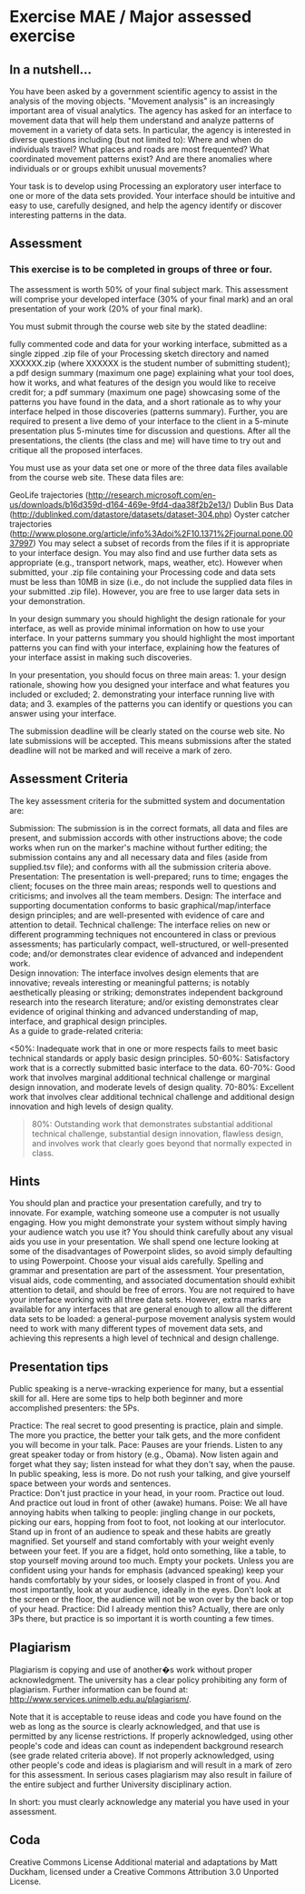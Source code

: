 # Exercise MAE / Major assessed exercise

## In a nutshell...

You have been asked by a government scientific agency to assist in the analysis of the moving objects. "Movement analysis" is an increasingly important area of visual analytics. The agency has asked for an interface to movement data that will help them understand and analyze patterns of movement in a variety of data sets. In particular, the agency is interested in diverse questions including (but not limited to): Where and when do individuals travel? What places and roads are most frequented? What coordinated movement patterns exist? And are there anomalies where individuals or or groups exhibit unusual movements?

Your task is to develop using Processing an exploratory user interface to one or more of the data sets provided. Your interface should be intuitive and easy to use, carefully designed, and help the agency identify or discover interesting patterns in the data.
## Assessment

### This exercise is to be completed in groups of three or four. 

The assessment is worth 50% of your final subject mark. This assessment will comprise your developed interface (30% of your final mark) and an oral presentation of your work (20% of your final mark).

You must submit through the course web site by the stated deadline:

fully commented code and data for your working interface, submitted as a single zipped .zip file of your Processing sketch directory and named XXXXXX.zip (where XXXXXX is the student number of submitting student);
a pdf design summary (maximum one page) explaining what your tool does, how it works, and what features of the design you would like to receive credit for;
a pdf summary (maximum one page) showcasing some of the patterns you have found in the data, and a short rationale as to why your interface helped in those discoveries (patterns summary).
Further, you are required to present a live demo of your interface to the client in a 5-minute presentation plus 5-minutes time for discussion and questions. After all the presentations, the clients (the class and me) will have time to try out and critique all the proposed interfaces.

You must use as your data set one or more of the three data files available from the course web site. These data files are:

GeoLife trajectories (http://research.microsoft.com/en-us/downloads/b16d359d-d164-469e-9fd4-daa38f2b2e13/) 
Dublin Bus Data (http://dublinked.com/datastore/datasets/dataset-304.php) 
Oyster catcher trajectories (http://www.plosone.org/article/info%3Adoi%2F10.1371%2Fjournal.pone.0037997)
You may select a subset of records from the files if it is appropriate to your interface design. You may also find and use further data sets as appropriate (e.g., transport network, maps, weather, etc). However when submitted, your .zip file containing your Processing code and data sets must be less than 10MB in size (i.e., do not include the supplied data files in your submitted .zip file). However, you are free to use larger data sets in your demonstration.

In your design summary you should highlight the design rationale for your interface, as well as provide minimal information on how to use your interface. In your patterns summary you should highlight the most important patterns you can find with your interface, explaining how the features of your interface assist in making such discoveries.

In your presentation, you should focus on three main areas: 1. your design rationale, showing how you designed your interface and what features you included or excluded; 2. demonstrating your interface running live with data; and 3. examples of the patterns you can identify or questions you can answer using your interface.

The submission deadline will be clearly stated on the course web site. No late submissions will be accepted. This means submissions after the stated deadline will not be marked and will receive a mark of zero.
## Assessment Criteria

The key assessment criteria for the submitted system and documentation are:

Submission: The submission is in the correct formats, all data and files are present, and submission accords with other instructions above; the code works when run on the marker's machine without further editing; the submission contains any and all necessary data and files (aside from supplied.tsv file); and conforms with all the submission criteria above. 
Presentation: The presentation is well-prepared; runs to time; engages the client; focuses on the three main areas; responds well to questions and criticisms; and involves all the team members.
Design: The interface and supporting documentation conforms to basic graphical/map/interface design principles; and are well-presented with evidence of care and attention to detail. 
Technical challenge: The interface relies on new or different programming techniques not encountered in class or previous assessments; has particularly compact, well-structured, or well-presented code; and/or demonstrates clear evidence of advanced and independent work.    
Design innovation: The interface involves design elements that are innovative; reveals interesting or meaningful patterns; is notably aesthetically pleasing or striking; demonstrates independent background research into the research literature; and/or existing demonstrates clear evidence of original thinking and advanced understanding of map, interface, and graphical design principles.  
As a guide to grade-related criteria: 

<50%: Inadequate work that in one or more respects fails to meet basic technical standards or apply basic design principles.
50-60%: Satisfactory work that is a correctly submitted basic interface to the data.
60-70%: Good work that involves marginal additional technical challenge or marginal design innovation, and moderate levels of design quality. 
70-80%: Excellent work that involves clear additional technical challenge and additional design innovation and high levels of design quality. 
>80%: Outstanding work that demonstrates substantial additional technical challenge, substantial design innovation, flawless design, and involves work that clearly goes beyond that normally expected in class.  
## Hints

You should plan and practice your presentation carefully, and try to innovate. For example, watching someone use a computer is not usually engaging. How you might demonstrate your system without simply having your audience watch you use it?
You should think carefully about any visual aids you use in your presentation. We shall spend one lecture looking at some of the disadvantages of Powerpoint slides, so avoid simply defaulting to using Powerpoint. Choose your visual aids carefully.
Spelling and grammar and presentation are part of the assessment. Your presentation, visual aids, code commenting, and associated documentation should exhibit attention to detail, and should be free of errors.
You are not required to have your interface working with all three data sets. However, extra marks are available for any interfaces that are general enough to allow all the different data sets to be loaded: a general-purpose movement analysis system would need to work with many different types of movement data sets, and achieving this represents a high level of technical and design challenge.
## Presentation tips

Public speaking is a nerve-wracking experience for many, but a essential skill for all. Here are some tips to help both beginner and more accomplished presenters: the 5Ps. 

Practice: The real secret to good presenting is practice, plain and simple. The more you practice, the better your talk gets, and the more confident you will become in your talk. 
Pace: Pauses are your friends. Listen to any great speaker today or from history (e.g., Obama). Now listen again and forget what they say; listen instead for what they don't say, when the pause. In public speaking, less is more. Do not rush your talking, and give yourself space between your words and sentences.      
Practice: Don't just practice in your head, in your room. Practice out loud. And practice out loud in front of other (awake) humans.
Poise: We all have annoying habits when talking to people: jingling change in our pockets, picking our ears, hopping from foot to foot, not looking at our interlocutor. Stand up in front of an audience to speak and these habits are greatly magnified. Set yourself and stand comfortably with your weight evenly between your feet. If you are a fidget, hold onto something, like a table, to stop yourself moving around too much. Empty your pockets. Unless you are confident using your hands for emphasis (advanced speaking) keep your hands comfortably by your sides, or loosely clasped in front of you. And most importantly, look at your audience, ideally in the eyes. Don't look at the screen or the floor, the audience will not be won over by the back or top of your head.
Practice: Did I already mention this?
Actually, there are only 3Ps there, but practice is so important it is worth counting a few times.
## Plagiarism

Plagiarism is copying and use of another�s work without proper acknowledgment. The university has a clear policy prohibiting any form of plagiarism. Further information can be found at: http://www.services.unimelb.edu.au/plagiarism/.

Note that it is acceptable to reuse ideas and code you have found on the web as long as the source is clearly acknowledged, and that use is permitted by any license restrictions. If properly acknowledged, using other people's code and ideas can count as independent background research (see grade related criteria above). If not properly acknowledged, using other people's code and ideas is plagiarism and will result in a mark of zero for this assessment. In serious cases plagiarism may also result in failure of the entire subject and further University disciplinary action.

In short: you must clearly acknowledge any material you have used in your assessment. 

## Coda

Creative Commons License Additional material and adaptations by Matt Duckham, licensed under a Creative Commons Attribution 3.0 Unported License.
